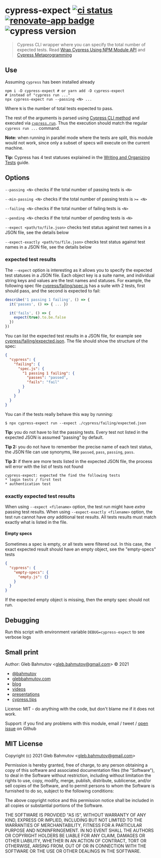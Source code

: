 # cypress-expect [![ci status][ci image]][ci url] [![renovate-app badge][renovate-badge]][renovate-app] ![cypress version](https://img.shields.io/badge/cypress-12.14.0-brightgreen)

> Cypress CLI wrapper where you can specify the total number of expected tests. Read [Wrap Cypress Using NPM Module API](https://glebbahmutov.com/blog/wrap-cypress-using-npm/) and [Cypress Metaprogramming](https://glebbahmutov.com/blog/cy-metaprogramming/)

## Use

Assuming `cypress` has been installed already

```shell
npm i -D cypress-expect # or yarn add -D cypress-expect
# instead of "cypress run ..."
npx cypress-expect run --passing <N> ...
```

Where `N` is the number of total tests expected to pass.

The rest of the arguments is parsed using [Cypress CLI method](https://on.cypress.io/module-api#cypress-cli) and executed via [`cypress.run`](https://on.cypress.io/module-api#cypress-run). Thus the execution should match the regular `cypress run ...` command.

**Note:** when running in parallel mode where the tests are split, this module would not work, since only a subset of specs will execute on the current machine.

**Tip:** Cypress has 4 test statuses explained in the [Writing and Organizing Tests](http://on.cypress.io/writing-and-organizing-tests#Test-statuses) guide.

## Options

`--passing <N>` checks if the total number of passing tests is `<N>`

`--min-passing <N>` checks if the total number of passing tests is `>= <N>`

`--failing <N>` checks if the total number of failing tests is `<N>`

`--pending <N>` checks if the total number of pending tests is `<N>`

`--expect <path/to/file.json>` checks test status against test names in a JSON file, see the details below

`--expect-exactly <path/to/file.json>` checks test status against test names in a JSON file, see the details below

### expected test results

The `--expect` option is interesting as it allows you to specify the expected test statuses in a JSON file. Each object key is a suite name, and individual string keys and values are the test names and statuses. For example, the following spec file [cypress/failing/spec.js](./cypress/failing/spec.js) has a suite with 2 tests, first should pass, and the second is expected to fail:

```js
describe('1 passing 1 failing', () => {
  it('passes', () => { ... })

  it('fails', () => {
    expect(true).to.be.false
  })
})
```

You can list the expected test results in a JSON file, for example see [cypress/failing/expected.json](./cypress/failing/expected.json). The file should show the structure of the spec:

```json
{
  "cypress": {
    "failing": {
      "spec.js": {
        "1 passing 1 failing": {
          "passes": "passed",
          "fails": "fail"
        }
      }
    }
  }
}
```

You can if the tests really behave this way by running:

```shell
$ npx cypress-expect run --expect ./cypress/failing/expected.json
```

**Tip:** you do not have to list the passing tests. Every test not listed in the expected JSON is assumed "passing" by default.

**Tip 2:** you do not have to remember the precise name of each test status, the JSON file can use synonyms, like `passed`, `pass`, `passing`, `pass`.

**Tip 3:** if there are more tests listed in the expected JSON file, the process will error with the list of tests not found

```text
cypress-expect: expected the find the following tests
* login tests / first test
* authentication test
```

### exactly expected test results

When using `--expect <filename>` option, the test run might have _extra_ passing test results. When using `--expect-exactly <filename>` option, the test run cannot have _any_ additional test results. All tests results must match exactly what is listed in the file.

#### Empty specs

Sometimes a spec is empty, or all tests were filtered out. In this case, the exact expected result should have an empty object, see the "empty-specs" tests

```json
{
  "cypress": {
    "empty-specs": {
      "empty.js": {}
    }
  }
}
```

If the expected empty object is missing, then the empty spec should not run.

## Debugging

Run this script with environment variable `DEBUG=cypress-expect` to see verbose logs

## Small print

Author: Gleb Bahmutov &lt;gleb.bahmutov@gmail.com&gt; &copy; 2021

- [@bahmutov](https://twitter.com/bahmutov)
- [glebbahmutov.com](https://glebbahmutov.com)
- [blog](https://glebbahmutov.com/blog)
- [videos](https://www.youtube.com/glebbahmutov)
- [presentations](https://slides.com/bahmutov)
- [cypress.tips](https://cypress.tips)

License: MIT - do anything with the code, but don't blame me if it does not work.

Support: if you find any problems with this module, email / tweet /
[open issue](https://github.com/bahmutov/cypress-expect/issues) on Github

## MIT License

Copyright (c) 2021 Gleb Bahmutov &lt;gleb.bahmutov@gmail.com&gt;

Permission is hereby granted, free of charge, to any person
obtaining a copy of this software and associated documentation
files (the "Software"), to deal in the Software without
restriction, including without limitation the rights to use,
copy, modify, merge, publish, distribute, sublicense, and/or sell
copies of the Software, and to permit persons to whom the
Software is furnished to do so, subject to the following
conditions:

The above copyright notice and this permission notice shall be
included in all copies or substantial portions of the Software.

THE SOFTWARE IS PROVIDED "AS IS", WITHOUT WARRANTY OF ANY KIND,
EXPRESS OR IMPLIED, INCLUDING BUT NOT LIMITED TO THE WARRANTIES
OF MERCHANTABILITY, FITNESS FOR A PARTICULAR PURPOSE AND
NONINFRINGEMENT. IN NO EVENT SHALL THE AUTHORS OR COPYRIGHT
HOLDERS BE LIABLE FOR ANY CLAIM, DAMAGES OR OTHER LIABILITY,
WHETHER IN AN ACTION OF CONTRACT, TORT OR OTHERWISE, ARISING
FROM, OUT OF OR IN CONNECTION WITH THE SOFTWARE OR THE USE OR
OTHER DEALINGS IN THE SOFTWARE.

[ci image]: https://github.com/bahmutov/cypress-expect/workflows/ci/badge.svg?branch=main
[ci url]: https://github.com/bahmutov/cypress-expect/actions
[renovate-badge]: https://img.shields.io/badge/renovate-app-blue.svg
[renovate-app]: https://renovateapp.com/
